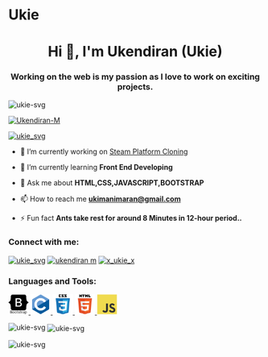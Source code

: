 # Ukie
<h1 align="center">Hi 👋, I'm Ukendiran (Ukie)</h1>
<h3 align="center">Working on the web is my passion as I love to work on exciting projects.</h3>

<p align="left"> <img src="https://komarev.com/ghpvc/?username=ukie-svg&label=Profile%20views&color=0e75b6&style=flat" alt="ukie-svg" /> </p>

<p align="left"> <a href="https://github.com/ryo-ma/github-profile-trophy"><img src="https://github-profile-trophy.vercel.app/?username=Ukendiran-M" alt="Ukendiran-M" /></a> </p>

<p align="left"> <a href="https://twitter.com/ukie_svg" target="blank"><img src="https://img.shields.io/twitter/follow/ukie_svg?logo=twitter&style=for-the-badge" alt="ukie_svg" /></a> </p>

- 🔭 I’m currently working on [Steam Platform Cloning](https://www.figma.com/file/pDaKt3y4BkEmfBw5KP2Dzg/Steam-HomePage?type=design&node-id=0%3A1&mode=design&t=tdI2PwSbdcyKea28-1)

- 🌱 I’m currently learning **Front End Developing**

- 💬 Ask me about **HTML,CSS,JAVASCRIPT,BOOTSTRAP**

- 📫 How to reach me **ukimanimaran@gmail.com**

- ⚡ Fun fact **Ants take rest for around 8 Minutes in 12-hour period..**

<h3 align="left">Connect with me:</h3>
<p align="left">
<a href="https://twitter.com/ukie_svg" target="blank"><img align="center" src="https://raw.githubusercontent.com/rahuldkjain/github-profile-readme-generator/master/src/images/icons/Social/twitter.svg" alt="ukie_svg" height="30" width="40" /></a>
<a href="https://linkedin.com/in/ukendiran m" target="blank"><img align="center" src="https://raw.githubusercontent.com/rahuldkjain/github-profile-readme-generator/master/src/images/icons/Social/linked-in-alt.svg" alt="ukendiran m" height="30" width="40" /></a>
<a href="https://instagram.com/x_ukie_x" target="blank"><img align="center" src="https://raw.githubusercontent.com/rahuldkjain/github-profile-readme-generator/master/src/images/icons/Social/instagram.svg" alt="x_ukie_x" height="30" width="40" /></a>
</p>

<h3 align="left">Languages and Tools:</h3>
<p align="left"> <a href="https://getbootstrap.com" target="_blank" rel="noreferrer"> <img src="https://raw.githubusercontent.com/devicons/devicon/master/icons/bootstrap/bootstrap-plain-wordmark.svg" alt="bootstrap" width="40" height="40"/> </a> <a href="https://www.cprogramming.com/" target="_blank" rel="noreferrer"> <img src="https://raw.githubusercontent.com/devicons/devicon/master/icons/c/c-original.svg" alt="c" width="40" height="40"/> </a> <a href="https://www.w3schools.com/css/" target="_blank" rel="noreferrer"> <img src="https://raw.githubusercontent.com/devicons/devicon/master/icons/css3/css3-original-wordmark.svg" alt="css3" width="40" height="40"/> </a> <a href="https://www.w3.org/html/" target="_blank" rel="noreferrer"> <img src="https://raw.githubusercontent.com/devicons/devicon/master/icons/html5/html5-original-wordmark.svg" alt="html5" width="40" height="40"/> </a> <a href="https://developer.mozilla.org/en-US/docs/Web/JavaScript" target="_blank" rel="noreferrer"> <img src="https://raw.githubusercontent.com/devicons/devicon/master/icons/javascript/javascript-original.svg" alt="javascript" width="40" height="40"/> </a> </p>

<p><img align="left" src="https://github-readme-stats.vercel.app/api/top-langs?username=ukie-svg&show_icons=true&locale=en&layout=compact" alt="ukie-svg" /></p>

<p>&nbsp;<img align="center" src="https://github-readme-stats.vercel.app/api?username=ukie-svg&show_icons=true&locale=en" alt="ukie-svg" /></p>

<p><img align="center" src="https://github-readme-streak-stats.herokuapp.com/?user=ukie-svg&" alt="ukie-svg" /></p>

